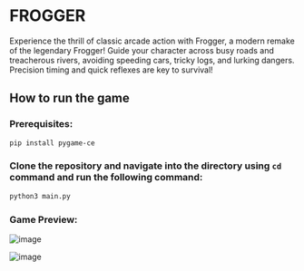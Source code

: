 # FROGGER
Experience the thrill of classic arcade action with Frogger, a modern remake of the legendary Frogger! Guide your character across busy roads and treacherous rivers, avoiding speeding cars, tricky logs, and lurking dangers. Precision timing and quick reflexes are key to survival!

## How to run the game

### Prerequisites:
```bash
pip install pygame-ce
```

### Clone the repository and navigate into the directory using ```cd``` command and run the following command:
```bash
python3 main.py
```

### Game Preview:
  ![image](https://github.com/user-attachments/assets/d15dc067-e2ee-41e5-97ef-fd668480b9cf)

  
  ![image](https://github.com/user-attachments/assets/fc640d16-778d-47bb-ab56-c949b83bf112)

